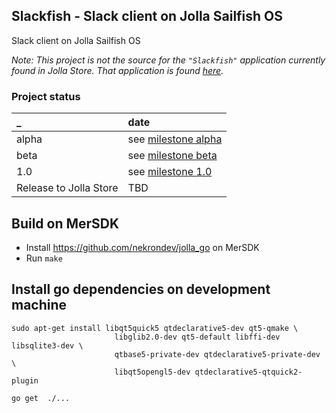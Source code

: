 Slackfish - Slack client on Jolla Sailfish OS
-----------

Slack client on Jolla Sailfish OS

*Note: This project is not the source for the `"Slackfish"` application currently found in Jolla Store. That application is found [here](https://github.com/markussammallahti/harbour-slackfish).*

### Project status

_ | date
:------------- | :-------------
alpha | see [milestone alpha](https://github.com/neversun/Slackfish/milestone/1)
beta | see [milestone beta](https://github.com/neversun/Slackfish/milestone/2)
1.0 | see [milestone 1.0](https://github.com/neversun/Slackfish/milestone/3)
Release to Jolla Store | TBD

## Build on MerSDK

  - Install https://github.com/nekrondev/jolla_go on MerSDK
  - Run `make`

## Install go dependencies on development machine

```
sudo apt-get install libqt5quick5 qtdeclarative5-dev qt5-qmake \
                       libglib2.0-dev qt5-default libffi-dev libsqlite3-dev \
                       qtbase5-private-dev qtdeclarative5-private-dev \
                       libqt5opengl5-dev qtdeclarative5-qtquick2-plugin

go get  ./...
```
